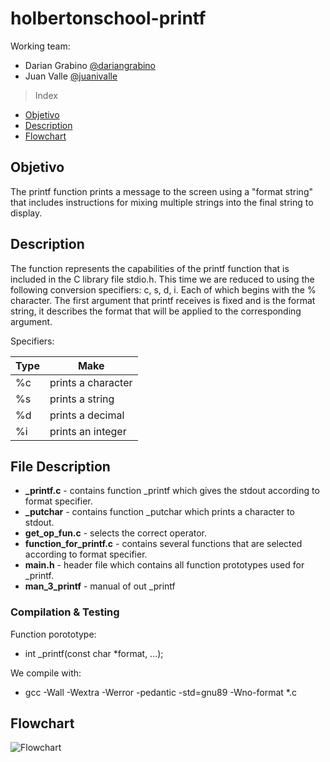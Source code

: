 # holbertonschool-printf

Working team:

* Darian Grabino 
[@dariangrabino](https://github.com/DarianGrabino)
* Juan Valle
[@juanivalle](https://github.com/juanivalle)



> Index

- [Objetivo](#objetivo)
- [Description](#description)
- [Flowchart](#flowchart)

## Objetivo 

The printf function prints a message to the screen using a "format string" that includes instructions for mixing multiple strings into the final string to display.

## Description

The function represents the capabilities of the printf function that is included in the C library file stdio.h.
This time we are reduced to using the following conversion specifiers: c, s, d, i. Each of which begins with the % character.
The first argument that printf receives is fixed and is the format string, it describes the format that will be applied to the corresponding argument.

Specifiers:

|  Type |  Make  |
| ------------ | ------------ |
| %c  | prints a character  |
|  %s  | prints a string
|  %d | prints a decimal  |
|  %i | prints an integer   |

## File Description
- **_printf.c** - contains function _printf which gives the stdout according to format specifier.
- **_putchar** - contains function _putchar which prints a character to stdout.
- **get_op_fun.c** - selects the correct operator.
- **function_for_printf.c** - contains several functions that are selected according to format specifier.
- **main.h** - header file which contains all function prototypes used for _printf.
- **man_3_printf** - manual of out _printf

### Compilation & Testing
Function porototype:
* int _printf(const char *format, ...);

We compile with:
* gcc -Wall -Wextra -Werror -pedantic -std=gnu89 -Wno-format *.c

## Flowchart
![Flowchart](https://i.imgur.com/M82G0vD.png)




